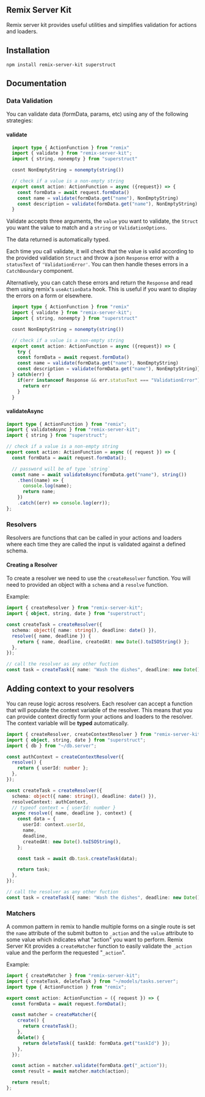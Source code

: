 ## Remix Server Kit

Remix server kit provides useful utilities and simplifies validation for actions and loaders.

## Installation

```shell
npm install remix-server-kit superstruct
```

## Documentation

### Data Validation

You can validate data (formData, params, etc) using any of the following strategies:

#### validate

```typescript
  import type { ActionFunction } from "remix"
  import { validate } from "remix-server-kit";
  import { string, nonempty } from "superstruct"

  cosnt NonEmptyString = nonempty(string())

  // check if a value is a non-empty string
  export const action: ActionFunction = async ({request}) => {
    const formData = await request.formData()
    const name = validate(formData.get("name"), NonEmptyString)
    const description = validate(formData.get("name"), NonEmptyString)
  }
```

Validate accepts three arguments, the `value` you want to validate, the `Struct` you want the value to match and a `string` or `ValidationOptions`.

The data returned is automatically typed.

Each time you call validate, it will check that the value is valid according to the provided validation `Struct` and throw a json `Response` error with a `statusText` of `'ValidationError'`. You can then handle theses errors in a `CatchBoundary` component.

Alternatively, you can catch these errors and return the `Response` and read them using remix's `useActionData` hook. This is useful if you want to display the errors on a form or elsewhere.

```typescript
  import type { ActionFunction } from "remix"
  import { validate } from "remix-server-kit";
  import { string, nonempty } from "superstruct"

  cosnt NonEmptyString = nonempty(string())

  // check if a value is a non-empty string
  export const action: ActionFunction = async ({request}) => {
    try {
    const formData = await request.formData()
    const name = validate(formData.get("name"), NonEmptyString)
    const description = validate(formData.get("name"), NonEmptyString)}
  } catch(err) {
    if(err instanceof Response && err.statusText === "ValidationError") {
      return err
    }
  }
```

#### validateAsync

```typescript
import type { ActionFunction } from "remix";
import { validateAsync } from "remix-server-kit";
import { string } from "superstruct";

// check if a value is a non-empty string
export const action: ActionFunction = async ({ request }) => {
  const formData = await request.formData();

  // password will be of type `string`
  const name = await validateAsync(formData.get("name"), string())
    .then((name) => {
      console.log(name);
      return name;
    })
    .catch((err) => console.log(err));
};
```

### Resolvers

Resolvers are functions that can be called in your actions and loaders where each time they are called the input is validated against a defined schema.

#### Creating a Resolver

To create a resolver we need to use the `createResolver` function. You will need to provided an object with a `schema` and a `resolve` function.

Example:

```typescript
import { createResolver } from "remix-server-kit";
import { object, string, date } from "superstruct";

const createTask = createResolver({
  schema: object({ name: string(), deadline: date() }),
  resolve({ name, deadline }) {
    return { name, deadline, createdAt: new Date().toISOString() };
  },
});

// call the resolver as any other fuction
const task = createTask({ name: "Wash the dishes", deadline: new Date() });
```

## Adding context to your resolvers

You can reuse logic across resolvers. Each resolver can accept a function that will populate the context variable of the resolver. This means that you can provide context directly form your actions and loaders to the resolver. The context variable will be **typed** automatically.

```typescript
import { createResolver, createContextResolver } from "remix-server-kit";
import { object, string, date } from "superstruct";
import { db } from "~/db.server";

const authContext = createContextResolver({
  resolve() {
    return { userId: number };
  },
});

const createTask = createResolver({
  schema: object({ name: string(), deadline: date() }),
  resolveContext: authContext,
  // typeof context = { userId: number }
  async resolve({ name, deadline }, context) {
    const data = {
      userId: context.userId,
      name,
      deadline,
      createdAt: new Date().toISOString(),
    };

    const task = await db.task.createTask(data);

    return task;
  },
});

// call the resolver as any other fuction
const task = createTask({ name: "Wash the dishes", deadline: new Date() });
```

### Matchers

A common pattern in remix to handle multiple forms on a single route is set the `name` attribute of the submit button to `_action` and the `value` attribute to some value which indicates what "action" you want to perform.
Remix Server Kit provides a `createMatcher` function to easily validate the `_action` value and the perform the requested "`_action`".

Example:

```typescript
import { createMatcher } from "remix-server-kit";
import { createTask, deleteTask } from "~/models/tasks.server";
import type { ActionFunction } from "remix";

export const action: ActionFunction = ({ request }) => {
  const formData = await request.formData();

  const matcher = createMatcher({
    create() {
      return createTask();
    },
    delete() {
      return deleteTask({ taskId: formData.get("taskId") });
    },
  });

  const action = matcher.validate(formData.get("_action"));
  const result = await matcher.match(action);

  return result;
};
```
